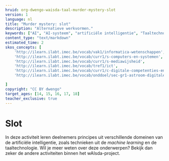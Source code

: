 ```yaml
---
hruid: org-dwengo-waisda-taal-murder-mystery-slot
version: 1
language: nl
title: "Murder mystery: slot"
description: "Alternatieve werkvormen."
keywords: ["AI", "AI-systeem", "artificiële intelligentie", "Taaltechnologie", "Schriftherkenning", "Encryptie", "Auteursherkenning"]
content_type: "text/markdown"
estimated_time: 2
skos_concepts: [
    'http://ilearn.ilabt.imec.be/vocab/vak1/informatica-wetenschappen', 
    'http://ilearn.ilabt.imec.be/vocab/curr1/s-computers-en-systemen',
    'http://ilearn.ilabt.imec.be/vocab/curr1/s-mediawijsheid',
    'http://ilearn.ilabt.imec.be/vocab/tref1/ict',
    'http://ilearn.ilabt.imec.be/vocab/curr1/c-digitale-competenties-en-mediawijsheid',
    'http://ilearn.ilabt.imec.be/vocab/onddoel/sec-gr1-astroom-digitale-competenties-en-mediawijsheid-4.5',

]
copyright: "CC BY dwengo"
target_ages: [14, 15, 16, 17, 18]
teacher_exclusive: true
---
```


# Slot

In deze activiteit leren deelnemers principes uit verschillende domeinen van de artificiële intelligentie, zoals technieken uit de *machine learning* en de taaltechnologie. Wil je meer weten over deze onderwerpen? Bekijk dan zeker de andere activiteiten binnen het wAIsda-project.
